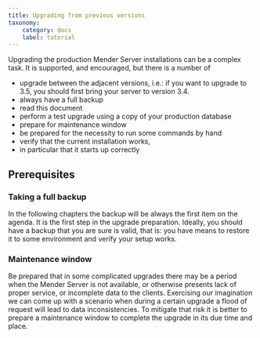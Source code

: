 ```yaml
---
title: Upgrading from previous versions
taxonomy:
    category: docs
    label: tutorial
---
```


Upgrading the production Mender Server installations can be a complex task.
It is supported, and encouraged, but there is a number of 

* upgrade between the adjacent versions, i.e.: if you want to upgrade to 3.5,
 you should first bring your server to version 3.4.
* always have a full backup
* read this document
* perform a test upgrade using a copy of your production database
* prepare for maintenance window
* be prepared for the necessity to run some commands by hand
* verify that the current installation works,
* in particular that it starts up correctly

## Prerequisites

### Taking a full backup

In the following chapters the backup will be always the first item on the agenda.
It is the first step in the upgrade preparation. Ideally, you should have a backup
that you are sure is valid, that is: you have means to restore it to some environment
and verify your setup works.

### Maintenance window

Be prepared that in some complicated upgrades there may be a period when the Mender Server
is not available, or otherwise presents lack of proper service, or incomplete data to the clients.
Exercising our imagination we can come up with a scenario when during a certain upgrade a flood
of request will lead to data inconsistencies. To mitigate that risk it is better to prepare
a maintenance window to complete the upgrade in its due time and place.